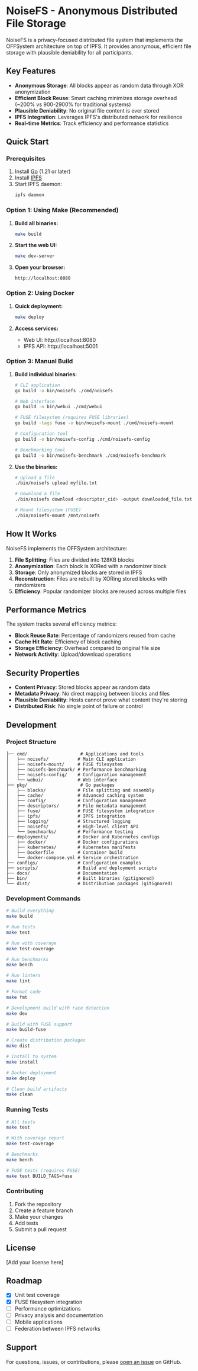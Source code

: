 # NoiseFS - Anonymous Distributed File Storage

NoiseFS is a privacy-focused distributed file system that implements the OFFSystem architecture on top of IPFS. It provides anonymous, efficient file storage with plausible deniability for all participants.

## Key Features

- **Anonymous Storage**: All blocks appear as random data through XOR anonymization
- **Efficient Block Reuse**: Smart caching minimizes storage overhead (~200% vs 900-2900% for traditional systems)
- **Plausible Deniability**: No original file content is ever stored
- **IPFS Integration**: Leverages IPFS's distributed network for resilience
- **Real-time Metrics**: Track efficiency and performance statistics

## Quick Start

### Prerequisites

1. Install [Go](https://golang.org/dl/) (1.21 or later)
2. Install [IPFS](https://docs.ipfs.tech/install/)
3. Start IPFS daemon:
   ```bash
   ipfs daemon
   ```

### Option 1: Using Make (Recommended)

1. **Build all binaries:**
   ```bash
   make build
   ```

2. **Start the web UI:**
   ```bash
   make dev-server
   ```

3. **Open your browser:**
   ```
   http://localhost:8080
   ```

### Option 2: Using Docker

1. **Quick deployment:**
   ```bash
   make deploy
   ```

2. **Access services:**
   - Web UI: http://localhost:8080
   - IPFS API: http://localhost:5001

### Option 3: Manual Build

1. **Build individual binaries:**
   ```bash
   # CLI application
   go build -o bin/noisefs ./cmd/noisefs
   
   # Web interface
   go build -o bin/webui ./cmd/webui
   
   # FUSE filesystem (requires FUSE libraries)
   go build -tags fuse -o bin/noisefs-mount ./cmd/noisefs-mount
   
   # Configuration tool
   go build -o bin/noisefs-config ./cmd/noisefs-config
   
   # Benchmarking tool
   go build -o bin/noisefs-benchmark ./cmd/noisefs-benchmark
   ```

2. **Use the binaries:**
   ```bash
   # Upload a file
   ./bin/noisefs upload myfile.txt
   
   # Download a file
   ./bin/noisefs download <descriptor_cid> -output downloaded_file.txt
   
   # Mount filesystem (FUSE)
   ./bin/noisefs-mount /mnt/noisefs
   ```

## How It Works

NoiseFS implements the OFFSystem architecture:

1. **File Splitting**: Files are divided into 128KB blocks
2. **Anonymization**: Each block is XORed with a randomizer block
3. **Storage**: Only anonymized blocks are stored in IPFS
4. **Reconstruction**: Files are rebuilt by XORing stored blocks with randomizers
5. **Efficiency**: Popular randomizer blocks are reused across multiple files

## Performance Metrics

The system tracks several efficiency metrics:

- **Block Reuse Rate**: Percentage of randomizers reused from cache
- **Cache Hit Rate**: Efficiency of block caching
- **Storage Efficiency**: Overhead compared to original file size
- **Network Activity**: Upload/download operations

## Security Properties

- **Content Privacy**: Stored blocks appear as random data
- **Metadata Privacy**: No direct mapping between blocks and files
- **Plausible Deniability**: Hosts cannot prove what content they're storing
- **Distributed Risk**: No single point of failure or control

## Development

### Project Structure

```
├── cmd/                    # Applications and tools
│   ├── noisefs/           # Main CLI application
│   ├── noisefs-mount/     # FUSE filesystem
│   ├── noisefs-benchmark/ # Performance benchmarking
│   ├── noisefs-config/    # Configuration management
│   └── webui/             # Web interface
├── pkg/                    # Go packages
│   ├── blocks/            # File splitting and assembly
│   ├── cache/             # Advanced caching system
│   ├── config/            # Configuration management
│   ├── descriptors/       # File metadata management
│   ├── fuse/              # FUSE filesystem integration
│   ├── ipfs/              # IPFS integration
│   ├── logging/           # Structured logging
│   ├── noisefs/           # High-level client API
│   └── benchmarks/        # Performance testing
├── deployments/           # Docker and Kubernetes configs
│   ├── docker/            # Docker configurations
│   ├── kubernetes/        # Kubernetes manifests
│   ├── Dockerfile         # Container build
│   └── docker-compose.yml # Service orchestration
├── configs/               # Configuration examples
├── scripts/               # Build and deployment scripts
├── docs/                  # Documentation
├── bin/                   # Built binaries (gitignored)
└── dist/                  # Distribution packages (gitignored)
```

### Development Commands

```bash
# Build everything
make build

# Run tests
make test

# Run with coverage
make test-coverage

# Run benchmarks
make bench

# Run linters
make lint

# Format code
make fmt

# Development build with race detection
make dev

# Build with FUSE support
make build-fuse

# Create distribution packages
make dist

# Install to system
make install

# Docker deployment
make deploy

# Clean build artifacts
make clean
```

### Running Tests

```bash
# All tests
make test

# With coverage report
make test-coverage

# Benchmarks
make bench

# FUSE tests (requires FUSE)
make test BUILD_TAGS=fuse
```

### Contributing

1. Fork the repository
2. Create a feature branch
3. Make your changes
4. Add tests
5. Submit a pull request

## License

[Add your license here]

## Roadmap

- [x] Unit test coverage
- [x] FUSE filesystem integration
- [ ] Performance optimizations
- [ ] Privacy analysis and documentation
- [ ] Mobile applications
- [ ] Federation between IPFS networks

## Support

For questions, issues, or contributions, please [open an issue](https://github.com/your-repo/noisefs/issues) on GitHub.